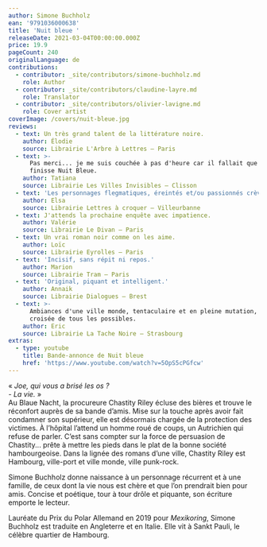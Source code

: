 ```yaml
---
author: Simone Buchholz
ean: '9791036000638'
title: 'Nuit bleue '
releaseDate: 2021-03-04T00:00:00.000Z
price: 19.9
pageCount: 240
originalLanguage: de
contributions:
  - contributor: _site/contributors/simone-buchholz.md
    role: Author
  - contributor: _site/contributors/claudine-layre.md
    role: Translator
  - contributor: _site/contributors/olivier-lavigne.md
    role: Cover artist
coverImage: /covers/nuit-bleue.jpg
reviews:
  - text: Un très grand talent de la littérature noire.
    author: Élodie
    source: Librairie L'Arbre à Lettres – Paris
  - text: >-
      Pas merci... je me suis couchée à pas d'heure car il fallait que je
      finisse Nuit Bleue.
    author: Tatiana
    source: Librairie Les Villes Invisibles – Clisson
  - text: 'Les personnages flegmatiques, éreintés et/ou passionnés crèvent l''écran !'
    author: Elsa
    source: Librairie Lettres à croquer – Villeurbanne
  - text: J'attends la prochaine enquête avec impatience.
    author: Valérie
    source: Librairie Le Divan – Paris
  - text: Un vrai roman noir comme on les aime.
    author: Loïc
    source: Librairie Eyrolles – Paris
  - text: 'Incisif, sans répit ni repos.'
    author: Marion
    source: Librairie Tram – Paris
  - text: 'Original, piquant et intelligent.'
    author: Annaik
    source: Librairie Dialogues – Brest
  - text: >-
      Ambiances d'une ville monde, tentaculaire et en pleine mutation, à la
      croisée de tous les possibles.
    author: Eric
    source: Librairie La Tache Noire – Strasbourg
extras:
  - type: youtube
    title: Bande-annonce de Nuit bleue
    href: 'https://www.youtube.com/watch?v=5OpS5cPGfcw'
---
```


« *Joe, qui vous a brisé les os ?*\
*- La vie.* »\
Au Blaue Nacht, la procureure Chastity Riley écluse des bières et trouve le réconfort auprès de sa bande d’amis. Mise sur la touche après avoir fait condamner son supérieur, elle est désormais chargée de la protection des victimes. À l’hôpital l’attend un homme roué de coups, un Autrichien qui refuse de parler. C’est sans compter sur la force de persuasion de Chastity... prête à mettre les pieds dans le plat de la bonne société hambourgeoise.
Dans la lignée des romans d’une ville, Chastity Riley est Hambourg, ville-port et ville monde, ville punk-rock.

Simone Buchholz donne naissance à un personnage récurrent et à une famille, de ceux dont la vie nous est chère et que l’on prendrait bien pour amis. Concise et poétique, tour à tour drôle et piquante, son écriture emporte le lecteur.

Lauréate du Prix du Polar Allemand en 2019 pour *Mexikoring*, Simone Buchholz est traduite en Angleterre et en Italie. Elle vit à Sankt Pauli, le célèbre quartier de Hambourg.
